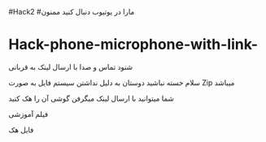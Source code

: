 #Hack2 
#مارا در یوتیوب دنبال کنید ممنون 
# Hack-phone-microphone-with-link-
شنود  تماس و صدا با ارسال  لینک  به قربانی 

سلام خسته نباشید دوستان به دلیل نداشتن سیستم فایل به صورت 
Zip میباشد 

شما میتوانید با ارسال لینک میگرفن گوشی آن را هک کنید 

فیلم  آموزشی 


فايل هک 
